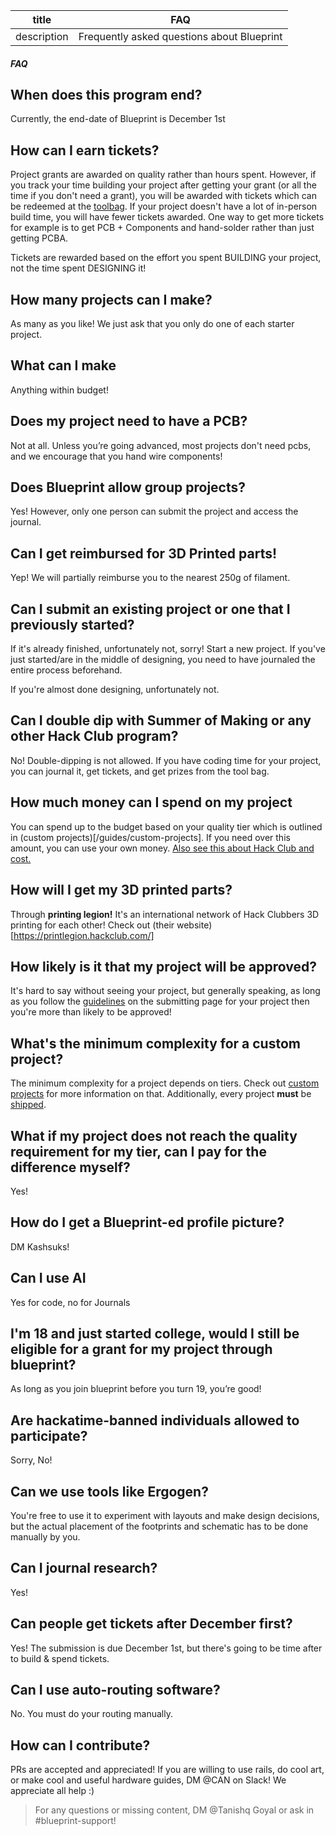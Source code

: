 | title       | FAQ                                        |
| ----------- | ------------------------------------------ |
| description | Frequently asked questions about Blueprint |

##### FAQ

## When does this program end?

Currently, the end-date of Blueprint is December 1st

## How can I earn tickets?

Project grants are awarded on quality rather than hours spent. However, if you track your time building your project after getting your grant (or all the time if you don't need a grant), you will be awarded with tickets which can be redeemed at the [toolbag](/toolbag). If your project doesn't have a lot of in-person build time, you will have fewer tickets awarded. One way to get more tickets for example is to get PCB + Components and hand-solder rather than just getting PCBA.

Tickets are rewarded based on the effort you spent BUILDING your project, not the time spent DESIGNING it!

## How many projects can I make?

As many as you like! We just ask that you only do one of each starter project.

## What can I make

Anything within budget!

## Does my project need to have a PCB?

Not at all. Unless you’re going advanced, most projects don't need pcbs, and we encourage that you hand wire components!

## Does Blueprint allow group projects?

Yes! However, only one person can submit the project and access the journal.

## Can I get reimbursed for 3D Printed parts!

Yep! We will partially reimburse you to the nearest 250g of filament.

## Can I submit an existing project or one that I previously started?

If it's already finished, unfortunately not, sorry! Start a new project.
If you've just started/are in the middle of designing, you need to have journaled the entire process beforehand.

If you're almost done designing, unfortunately not.

## Can I double dip with Summer of Making or any other Hack Club program?

No! Double-dipping is not allowed. If you have coding time for your project, you can journal it, get tickets, and get prizes from the tool bag.

## How much money can I spend on my project

You can spend up to the budget based on your quality tier which is outlined in (custom projects)[/guides/custom-projects]. If you need over this amount, you can use your own money. [Also see this about Hack Club and cost.](/docs/about-cost)

## How will I get my 3D printed parts?

Through **printing legion!** It's an international network of Hack Clubbers 3D printing for each other! Check out (their website)[https://printlegion.hackclub.com/] 

## How likely is it that my project will be approved?

It's hard to say without seeing your project, but generally speaking, as long as you follow the [guidelines](/docs/submission-guidelines) on the submitting page for your project then you're more than likely to be approved!

## What's the minimum complexity for a custom project?

The minimum complexity for a project depends on tiers. Check out [custom projects](/docs/submission-guidelines) for more information on that. Additionally, every project **must** be [shipped](/docs/shipping).

## What if my project does not reach the quality requirement for my tier, can I pay for the difference myself?

Yes!

## How do I get a Blueprint-ed profile picture?

DM Kashsuks!

## Can I use AI

Yes for code, no for Journals

## I'm 18 and just started college, would I still be eligible for a grant for my project through blueprint?

As long as you join blueprint before you turn 19, you’re good!

## Are hackatime-banned individuals allowed to participate?

Sorry, No!

## Can we use tools like Ergogen?

You're free to use it to experiment with layouts and make design decisions, but the actual placement of the footprints and schematic has to be done manually by you.

## Can I journal research?

Yes!

## Can people get tickets after December first?

Yes! The submission is due December 1st, but there's going to be time after to build & spend tickets.

## Can I use auto-routing software?

No. You must do your routing manually. 

## How can I contribute? 

PRs are accepted and appreciated! If you are willing to use rails, do cool art, or make cool and useful hardware guides, DM @CAN on Slack! We appreciate all help :) 

> For any questions or missing content, DM @Tanishq Goyal or ask in #blueprint-support!

